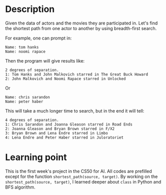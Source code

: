 # Description
Given the data of actors and  the movies they are participated in. Let's find the shortest path from one actor to another by using breadth-first search.

For example, one can prompt in:

```
Name: tom hanks
Name: noomi rapace
```

Then the program will give results like:

```
2 degrees of separation.
1: Tom Hanks and John Malkovich starred in The Great Buck Howard
2: John Malkovich and Noomi Rapace starred in Unlocked
```

Or 


```
Name: chris sarandon
Name: peter haber
```

This will take a much longer time to search, but in the end it will tell:

```
4 degrees of separation.
1: Chris Sarandon and Joanna Gleason starred in Road Ends
2: Joanna Gleason and Bryan Brown starred in F/X2
3: Bryan Brown and Lena Endre starred in Limbo
4: Lena Endre and Peter Haber starred in Juloratoriet
```

# Learning point 

This is the first week's project in the CS50 for AI. All codes are prefilled except for the function `shortest_path(source, target)`. By working on the `shortest_path(source, target)`, I learned deeper about `class` in Python and BFS algorithm.

